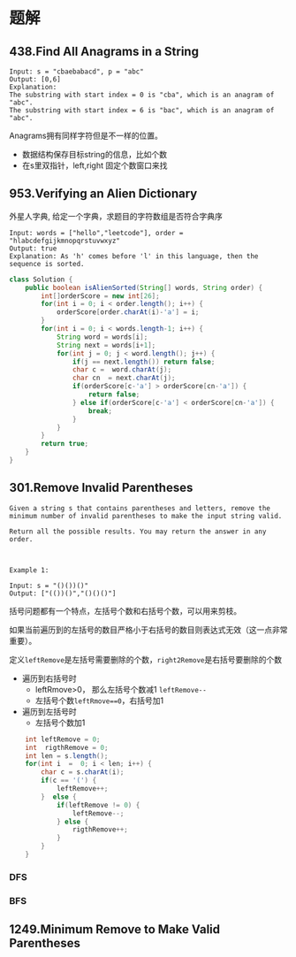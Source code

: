 # 题解

## 438.Find All Anagrams in a String
```
Input: s = "cbaebabacd", p = "abc"
Output: [0,6]
Explanation:
The substring with start index = 0 is "cba", which is an anagram of "abc".
The substring with start index = 6 is "bac", which is an anagram of "abc".
```

Anagrams拥有同样字符但是不一样的位置。
* 数据结构保存目标string的信息，比如个数
* 在s里双指针，left,right 固定个数窗口来找


## 953.Verifying an Alien Dictionary
外星人字典, 给定一个字典，求题目的字符数组是否符合字典序

    Input: words = ["hello","leetcode"], order = "hlabcdefgijkmnopqrstuvwxyz"
    Output: true
    Explanation: As 'h' comes before 'l' in this language, then the sequence is sorted.


```java
class Solution {
    public boolean isAlienSorted(String[] words, String order) {
        int[]orderScore = new int[26];
        for(int i = 0; i < order.length(); i++) {
            orderScore[order.charAt(i)-'a'] = i;
        }
        for(int i = 0; i < words.length-1; i++) {
            String word = words[i];
            String next = words[i+1];
            for(int j = 0; j < word.length(); j++) {
                if(j == next.length()) return false;
                char c =  word.charAt(j);
                char cn  = next.charAt(j);
                if(orderScore[c-'a'] > orderScore[cn-'a']) {
                    return false;
                } else if(orderScore[c-'a'] < orderScore[cn-'a']) {
                    break;
                }
            }
        }
        return true;
    }
}
```

## 301.Remove Invalid Parentheses

    Given a string s that contains parentheses and letters, remove the minimum number of invalid parentheses to make the input string valid.

    Return all the possible results. You may return the answer in any order.

     

    Example 1:

    Input: s = "()())()"
    Output: ["(())()","()()()"]

括号问题都有一个特点，左括号个数和右括号个数，可以用来剪枝。

如果当前遍历到的左括号的数目严格小于右括号的数目则表达式无效（这一点非常重要）。

定义`leftRemove`是左括号需要删除的个数，`right2Remove`是右括号要删除的个数

* 遍历到右括号时
    * leftRmove>0， 那么左括号个数减1  `leftRemove--`
    * 左括号个数`leftRmove==0`，右括号加1
* 遍历到左括号时
    * 左括号个数加1

```java
    int leftRemove = 0;
    int  rigthRemove = 0;
    int len = s.length();
    for(int i  =  0; i < len; i++) {
        char c = s.charAt(i);
        if(c == '(') {
            leftRemove++;
        }  else {
            if(leftRemove != 0) {
                leftRemove--;
            } else {
                rigthRemove++;
            }
        }
    }
```

### DFS


### BFS

## 1249.Minimum Remove to Make Valid Parentheses